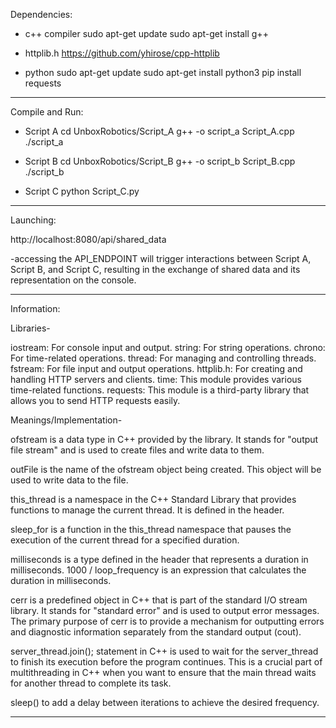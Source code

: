 Dependencies:
- c++ compiler
    sudo apt-get update
    sudo apt-get install g++

- httplib.h
    https://github.com/yhirose/cpp-httplib

- python
    sudo apt-get update
    sudo apt-get install python3
    pip install requests

**********************************************************************************************************************************************************

Compile and Run:
- Script A
    cd UnboxRobotics/Script_A
    g++ -o script_a Script_A.cpp
    ./script_a

- Script B
    cd UnboxRobotics/Script_B
    g++ -o script_b Script_B.cpp
    ./script_b

- Script C
    python Script_C.py

**********************************************************************************************************************************************************

Launching:

http://localhost:8080/api/shared_data

-accessing the API_ENDPOINT will trigger interactions between Script A, Script B, and Script C, resulting in the exchange of shared data and its representation on the console.

**********************************************************************************************************************************************************

Information:

Libraries-

iostream: For console input and output.
string: For string operations.
chrono: For time-related operations.
thread: For managing and controlling threads.
fstream: For file input and output operations.
httplib.h: For creating and handling HTTP servers and clients.
time: This module provides various time-related functions.
requests: This module is a third-party library that allows you to send HTTP requests easily.


Meanings/Implementation-

ofstream is a data type in C++ provided by the <fstream> library. It stands for "output file stream" and is used to create files and write data to them.

outFile is the name of the ofstream object being created. This object will be used to write data to the file.

this_thread is a namespace in the C++ Standard Library that provides functions to manage the current thread. It is defined in the <thread> header.

sleep_for is a function in the this_thread namespace that pauses the execution of the current thread for a specified duration.

milliseconds is a type defined in the <chrono> header that represents a duration in milliseconds.
1000 / loop_frequency is an expression that calculates the duration in milliseconds.

cerr is a predefined object in C++ that is part of the standard I/O stream library. It stands for "standard error" and is used to output error messages. The primary purpose of cerr is to provide a mechanism for outputting errors and diagnostic information separately from the standard output (cout).

server_thread.join(); statement in C++ is used to wait for the server_thread to finish its execution before the program continues. This is a crucial part of multithreading in C++ when you want to ensure that the main thread waits for another thread to complete its task.

sleep() to add a delay between iterations to achieve the desired frequency.

**********************************************************************************************************************************************************

